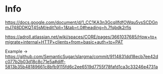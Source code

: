 # Info

https://docs.google.com/document/d/1_CC1KA3n3GcqIIfdfOWqu5vsSCDGnmJ748DDKQT45sM/edit?pli=1&tab=t.0#heading=h.7fqbdk2rfis

https://adroll.atlassian.net/wiki/spaces/CORE/pages/3661037685/How+to+migrate+internal+HTTP+clients+from+basic+auth+to+PAT

Example -> https://github.com/SemanticSugar/slargma/commit/9114831dd18ecb7ee42dc077b2b03d18c8c71e5a#diff-5813b35b48189661c8bfb9115fd6c2ee6519d7755f78fafd1ca3c33246e4731a

